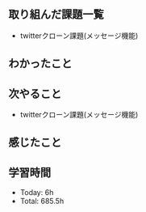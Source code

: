 ## 取り組んだ課題一覧
- twitterクローン課題(メッセージ機能)
## わかったこと
## 次やること
-  twitterクローン課題(メッセージ機能)
## 感じたこと
## 学習時間
- Today: 6h
- Total: 685.5h
